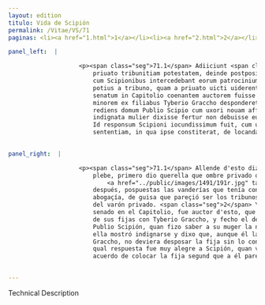 ```yaml
---
layout: edition
titulo: Vida de Scipión
permalink: /Vitae/VS/71
paginas: <li><a href="1.html">1</a></li><li><a href="2.html">2</a></li><li><a href="3.html">3</a></li><li><a href="4.html">4</a></li><li><a href="5.html">5</a></li><li><a href="6.html">6</a></li><li><a href="7.html">7</a></li><li><a href="8.html">8</a></li><li><a href="9.html">9</a></li><li><a href="10.html">10</a></li><li><a href="11.html">11</a></li><li><a href="12.html">12</a></li><li><a href="13.html">13</a></li><li><a href="14.html">14</a></li><li><a href="15.html">15</a></li><li><a href="16.html">16</a></li><li><a href="17.html">17</a></li><li><a href="18.html">18</a></li><li><a href="19.html">19</a></li><li><a href="20.html">20</a></li><li><a href="21.html">21</a></li><li><a href="22.html">22</a></li><li><a href="23.html">23</a></li><li><a href="24.html">24</a></li><li><a href="25.html">25</a></li><li><a href="26.html">26</a></li><li><a href="27.html">27</a></li><li><a href="28.html">28</a></li><li><a href="29.html">29</a></li><li><a href="30.html">30</a></li><li><a href="31.html">31</a></li><li><a href="32.html">32</a></li><li><a href="33.html">33</a></li><li><a href="34.html">34</a></li><li><a href="35.html">35</a></li><li><a href="36.html">36</a></li><li><a href="37.html">37</a></li><li><a href="38.html">38</a></li><li><a href="39.html">39</a></li><li><a href="40.html">40</a></li><li><a href="41.html">41</a></li><li><a href="42.html">42</a></li><li><a href="43.html">43</a></li><li><a href="44.html">44</a></li><li><a href="45.html">45</a></li><li><a href="46.html">46</a></li><li><a href="47.html">47</a></li><li><a href="48.html">48</a></li><li><a href="49.html">49</a></li><li><a href="50.html">50</a></li><li><a href="51.html">51</a></li><li><a href="52.html">52</a></li><li><a href="53.html">53</a></li><li><a href="54.html">54</a></li><li><a href="55.html">55</a></li><li><a href="56.html">56</a></li><li><a href="57.html">57</a></li><li><a href="58.html">58</a></li><li><a href="59.html">59</a></li><li><a href="60.html">60</a></li><li><a href="61.html">61</a></li><li><a href="62.html">62</a></li><li><a href="63.html">63</a></li><li><a href="64.html">64</a></li><li><a href="65.html">65</a></li><li><a href="66.html">66</a></li><li><a href="67.html">67</a></li><li><a href="68.html">68</a></li><li><a href="69.html">69</a></li><li><a href="70.html">70</a></li><li><a href="71.html">71</a></li><li><a href="72.html">72</a></li><li><a href="73.html">73</a></li><li><a href="74.html">74</a></li>

panel_left:  |

                    <p><span class="seg">71.1</span> Adiiciunt <span class="tooltip">praetera<span class="tooltiptext"><span class="om"><i>om. </i></span> <span class="siglas">P</span> </span></span> Tyberium Gracchum tribunum plaebis questum primo solutam esse a
                        priuato tribunitiam potestatem, deinde postpositis simultatibus, quae sibi
                        cum Scipionibus intercedebant eorum patrocinium suscepisse, ut tribuni
                        potius a tribuno, quam a priuato uicti uiderentur. <span class="seg">2</span> Eodem die
                        senatum in Capitolio coenantem auctorem fuisse scribunt, ut Aphricanus
                        minorem ex filiabus Tyberio Graccho desponderet. Hac sponsione facta,
                        rediens domum Publio Scipio cum uxori nouam affinitatem nuntiasset,
                        indignata mulier dixisse fertur non debuisse eum inconsulta matre <span class="tooltip">filiam<span class="tooltiptext">filam <span class="siglas">v</span> </span></span> despondere, etiam si Tyberio Graccho locare potuisset. <span class="seg">3</span>
                        Id responsum Scipioni iocundissimum fuit, cum uidit coniugem in eandem
                        sententiam, in qua ipse constiterat, de locanda filia incidisse.</p>
                

panel_right:  |

                    <p><span class="seg">71.1</span> Allende d'esto dizen que Tiberio Graccho, tribuno de la
                        plebe, primero dio querella que ombre privado oviesse dissolvido la dignidad
                            <a href="../public/images/1491/191r.jpg" target="new"><img class="facs" src="https://alfonsodepalencia.github.io/Vitae/public/images/facs_icon.jpg"/></a>[191r,b] tribuniçia; y
                        después, pospuestas las vanderías que tenía con los Scipiones, reçibiera su
                        abogaçía, de guisa que pareçió ser los tribunos más vençidos del tribuno que
                        del varón privado. <span class="seg">2</span> Y escriven que, cenando aquel mesmo día el
                        senado en el Capitolio, fue auctor d'esto, que Africano desposasse la menor
                        de sus fijas con Tyberio Graccho, y fecho el desposorio, buelto a casa,
                        Publio Scipión, quan fizo saber a su muger la nueva affinidad, dizen que
                        ella mostró indignarse y dixo que, aunque él la podiesse colocar con Tiberio
                        Graccho, no deviera desposar la fija sin lo consultar con la madre. 3 La
                        qual respuesta fue muy alegre a Scipión, quan vio que la muger era del mesmo
                        acuerdo de colocar la fija segund que a él pareciesse.</p>
                

---
```


Technical Description 